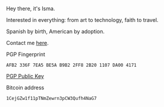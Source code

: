 Hey there, it's Isma.

Interested in everything: from art to technology, faith to travel.

Spanish by birth, American by adoption.

Contact me [here][1].

PGP Fingerprint

```
AFB2 336F 7EA5 BE5A B9B2 2FF8 2B20 1107 DA00 4171
```

[PGP Public Key][2]

Bitcoin address

```
1CejGZw1f11pTNmZewrn3pCW3Qufh4NaG7
```

 [1]: mailto:isma@arenzana.org
 [2]: https://raw.githubusercontent.com/iarenzana/iarenzana.github.io/master/assets/misc/rsa_public_key.txt
